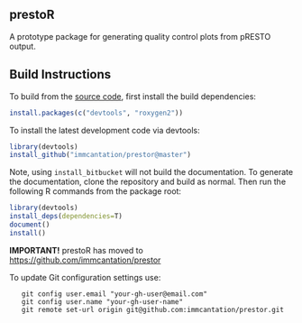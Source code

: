 prestoR
-------------------------------------------------------------------------------

A prototype package for generating quality control plots from pRESTO output.


Build Instructions
-------------------------------------------------------------------------------

To build from the [source code](http://bitbucket.org/kleinstein/prestor),
first install the build dependencies:

```R
install.packages(c("devtools", "roxygen2"))
```

To install the latest development code via devtools:

```R
library(devtools)
install_github("immcantation/prestor@master")
```

Note, using `install_bitbucket` will not build the documentation. To generate the 
documentation, clone the repository and build as normal. Then run the following 
R commands from the package root:

```R
library(devtools)
install_deps(dependencies=T)
document()
install()
```

**IMPORTANT!** 
prestoR has moved to https://github.com/immcantation/prestor

To update Git configuration settings use:

```
   git config user.email "your-gh-user@email.com"
   git config user.name "your-gh-user-name"
   git remote set-url origin git@github.com:immcantation/prestor.git
```
